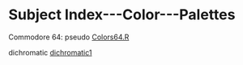 # Subject Index---Color---Palettes

Commodore 64: pseudo [Colors64.R](https://github.com/dmparrishphd/Shapiro/blob/master/Files/1/2/0/Colors64.R)

dichromatic [dichromatic1](https://github.com/dmparrishphd/Shapiro/blob/master/Files/2/1/0/dichromatic1.R)
